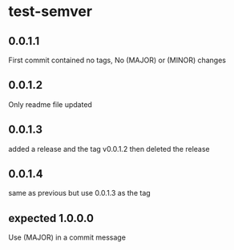 # test-semver

## 0.0.1.1
First commit contained no tags, No (MAJOR) or (MINOR) changes

## 0.0.1.2
Only readme file updated

## 0.0.1.3
added a release and the tag v0.0.1.2 then deleted the release

## 0.0.1.4
same as previous but use 0.0.1.3 as the tag

## expected 1.0.0.0
Use (MAJOR) in a commit message
